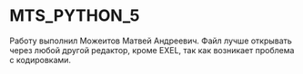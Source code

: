 # MTS_PYTHON_5
Работу выполнил Можеитов Матвей Андреевич. Файл лучше открывать через любой другой редактор, кроме EXEL, так как возникает проблема с кодировками.
